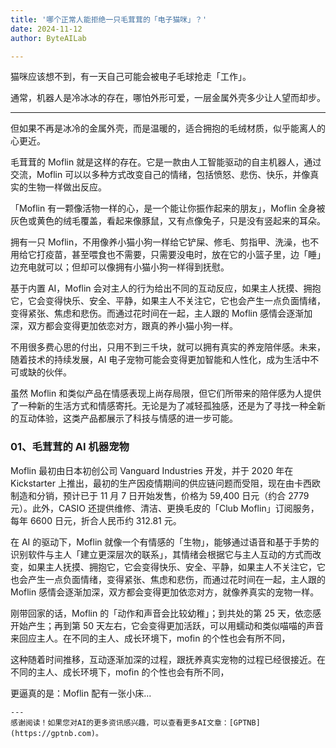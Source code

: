 ```yaml
---
title: '哪个正常人能拒绝一只毛茸茸的「电子猫咪」？'
date: 2024-11-12
author: ByteAILab

---
```


猫咪应该想不到，有一天自己可能会被电子毛球抢走「工作」。

通常，机器人是冷冰冰的存在，哪怕外形可爱，一层金属外壳多少让人望而却步。

---
但如果不再是冰冷的金属外壳，而是温暖的，适合拥抱的毛绒材质，似乎能离人的心更近。

毛茸茸的 Moflin 就是这样的存在。它是一款由人工智能驱动的自主机器人，通过交流，Moflin 可以以多种方式改变自己的情绪，包括愤怒、悲伤、快乐，并像真实的生物一样做出反应。

「Moflin 有一颗像活物一样的心，是一个能让你振作起来的朋友」，Moflin 全身被灰色或黄色的绒毛覆盖，看起来像豚鼠，又有点像兔子，只是没有竖起来的耳朵。

拥有一只 Moflin，不用像养小猫小狗一样给它铲屎、修毛、剪指甲、洗澡，也不用给它打疫苗，甚至喂食也不需要，只需要没电时，放在它的小篮子里，边「睡」边充电就可以；但却可以像拥有小猫小狗一样得到抚慰。

基于内置 AI，Moflin 会对主人的行为给出不同的互动反应，如果主人抚摸、拥抱它，它会变得快乐、安全、平静，如果主人不关注它，它也会产生一点负面情绪，变得紧张、焦虑和悲伤。而通过花时间在一起，主人跟的 Moflin 感情会逐渐加深，双方都会变得更加依恋对方，跟真的养小猫小狗一样。

不用很多费心思的付出，只用不到三千块，就可以拥有真实的养宠陪伴感。未来，随着技术的持续发展，AI 电子宠物可能会变得更加智能和人性化，成为生活中不可或缺的伙伴。

虽然 Moflin 和类似产品在情感表现上尚存局限，但它们所带来的陪伴感为人提供了一种新的生活方式和情感寄托。无论是为了减轻孤独感，还是为了寻找一种全新的互动体验，这类产品都展示了科技与情感的进一步可能。

### 01、毛茸茸的 AI 机器宠物

Moflin 最初由日本初创公司 Vanguard Industries  开发，并于 2020 年在 Kickstarter 上推出，最初的生产因疫情期间的供应链问题而受阻，现在由卡西欧制造和分销，预计已于 11 月 7 日开始发售，价格为 59,400 日元（约合 2779 元）。此外，CASIO 还提供维修、清洁、更换毛皮的「Club Moflin」订阅服务，每年 6600 日元，折合人民币约 312.81 元。

在 AI 的驱动下，Moflin 就像一个有情感的「生物」，能够通过语音和基于手势的识别软件与主人「建立更深层次的联系」，其情绪会根据它与主人互动的方式而改变，如果主人抚摸、拥抱它，它会变得快乐、安全、平静，如果主人不关注它，它也会产生一点负面情绪，变得紧张、焦虑和悲伤，而通过花时间在一起，主人跟的 Moflin 感情会逐渐加深，双方都会变得更加依恋对方，就像养真实的宠物一样。

刚带回家的话，Moflin 的「动作和声音会比较幼稚」；到共处的第 25 天，依恋感开始产生；再到第 50 天左右，它会变得更加活跃，可以用蠕动和类似喵喵的声音来回应主人。在不同的主人、成长环境下，mofin 的个性也会有所不同，

这种随着时间推移，互动逐渐加深的过程，跟抚养真实宠物的过程已经很接近。在不同的主人、成长环境下，mofin 的个性也会有所不同，

更逼真的是：Moflin 配有一张小床...
```
---
感谢阅读！如果您对AI的更多资讯感兴趣，可以查看更多AI文章：[GPTNB](https://gptnb.com)。